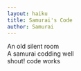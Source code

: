 ```yaml
---
layout: haiku
title: Samurai's Code
author: Samurai
---
```

An old silent room <br>
A samurai codding well <br>
shout! code works <br>
